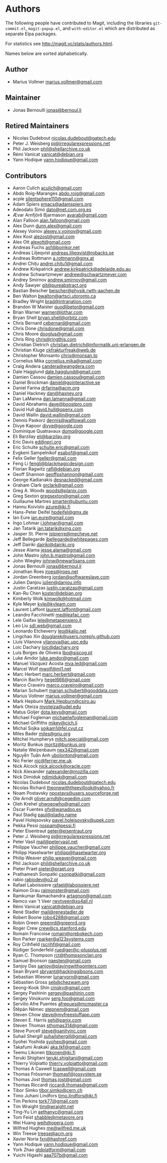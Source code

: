 Authors
=======

The following people have contributed to Magit, including the
libraries `git-commit.el`, `magit-popup.el`, and `with-editor.el`
which are distributed as separate Elpa packages.

For statistics see http://magit.vc/stats/authors.html.

Names below are sorted alphabetically.

Author
------

- Marius Vollmer <marius.vollmer@gmail.com>

Maintainer
----------

- Jonas Bernoulli <jonas@bernoul.li>

Retired Maintainers
-------------------

- Nicolas Dudebout <nicolas.dudebout@gatech.edu>
- Peter J. Weisberg <pj@irregularexpressions.net>
- Phil Jackson <phil@shellarchive.co.uk>
- Rémi Vanicat <vanicat@debian.org>
- Yann Hodique <yann.hodique@gmail.com>

Contributors
------------

- Aaron Culich <aculich@gmail.com>
- Abdo Roig-Maranges <abdo.roig@gmail.com>
- acple <silentsphere110@gmail.com>
- Adam Spiers <emacs@adamspiers.org>
- Adeodato Simó <dato@net.com.org.es>
- Ævar Arnfjörð Bjarmason <avarab@gmail.com>
- Alan Falloon <alan.falloon@gmail.com>
- Alex Dunn <dunn.alex@gmail.com>
- Alexey Voinov <alexey.v.voinov@gmail.com>
- Alex Kost <alezost@gmail.com>
- Alex Ott <alexott@gmail.com>
- Andreas Fuchs <asf@boinkor.net>
- Andreas Liljeqvist <andreas.liljeqvist@robacks.se>
- Andreas Rottmann <a.rottmann@gmx.at>
- Andrei Chițu <andrei.chitu1@gmail.com>
- Andrew Kirkpatrick <andrew.kirkpatrick@adelaide.edu.au>
- Andrew Schwartzmeyer <andrew@schwartzmeyer.com>
- Andrey Smirnov <andrew.smirnov@gmail.com>
- Andy Sawyer <git@pureabstract.org>
- Bastian Beischer <beischer@physik.rwth-aachen.de>
- Ben Walton <bwalton@artsci.utoronto.ca>
- Bradley Wright <brad@intranation.com>
- Brandon W Maister <quodlibetor@gmail.com>
- Brian Warner <warner@lothar.com>
- Bryan Shell <bryan.shell@orbitz.com>
- Chris Bernard <cebernard@gmail.com>
- Chris Done <chrisdone@gmail.com>
- Chris Moore <dooglus@gmail.com>
- Chris Ring <chris@ringthis.com>
- Christian Dietrich <christian.dietrich@informatik.uni-erlangen.de>
- Christian Kluge <ckfrakturfreak@web.de>
- Christopher Monsanto <chris@monsan.to>
- Cornelius Mika <cornelius.mika@gmail.com>
- Craig Andera <candera@wangdera.com>
- Dale Hagglund <dale.hagglund@gmail.com>
- Damien Cassou <damien.cassou@gmail.com>
- Daniel Brockman <daniel@gointeractive.se>
- Daniel Farina <drfarina@acm.org>
- Daniel Hackney <dan@haxney.org>
- Dan LaManna <dan.lamanna@gmail.com>
- David Abrahams <dave@boostpro.com>
- David Hull <david.hull@openx.com>
- David Wallin <david.wallin@gmail.com>
- Dennis Paskorz <dennis@walltowall.com>
- Divye Kapoor <divye@google.com>
- Dominique Quatravaux <domq@google.com>
- Eli Barzilay <eli@barzilay.org>
- Eric Davis <ed@npri.org>
- Eric Schulte <schulte.eric@gmail.com>
- Evgkeni Sampelnikof <esabof@gmail.com>
- Felix Geller <fgeller@gmail.com>
- Feng Li <fengli@blackmagicdesign.com>
- Florian Ragwitz <rafl@debian.org>
- Geoff Shannon <geoffpshannon@gmail.com>
- George Kadianakis <desnacked@gmail.com>
- Graham Clark <grclark@gmail.com>
- Greg A. Woods <woods@planix.com>
- Greg Sexton <gregsexton@gmail.com>
- Guillaume Martres <smarter@ubuntu.com>
- Hannu Koivisto <azure@iki.fi>
- Hans-Peter Deifel <hpdeifel@gmx.de>
- Ian Eure <ian.eure@gmail.com>
- Ingo Lohmar <i.lohmar@gmail.com>
- Jan Tatarik <jan.tatarik@xing.com>
- Jasper St. Pierre <jstpierre@mecheye.net>
- Jeff Bellegarde <jbellegarde@whitepages.com>
- Jeff Dairiki <dairiki@dairiki.org>
- Jesse Alama <jesse.alama@gmail.com>
- John Mastro <john.b.mastro@gmail.com>
- John Wiegley <johnw@newartisans.com>
- Jonas Bernoulli <jonas@bernoul.li>
- Jonathan Roes <jroes@jroes.net>
- Jordan Greenberg <jordan@softwareslave.com>
- Julien Danjou <julien@danjou.info>
- Justin Caratzas <justin.caratzas@gmail.com>
- Kan-Ru Chen <koster@debian.org>
- Kimberly Wolk <kimwolk@hotmail.com>
- Kyle Meyer <kyle@kyleam.com>
- Laurent Laffont <laurent.laffont@gmail.com>
- Leandro Facchinetti <me@leafac.com>
- Lele Gaifax <lele@metapensiero.it>
- Leo Liu <sdl.web@gmail.com>
- Leonardo Etcheverry <leo@kalio.net>
- Lingchao Xin <douglarek@users.noreply.github.com>
- Lluís Vilanova <vilanova@ac.upc.edu>
- Loic Dachary <loic@dachary.org>
- Luís Borges de Oliveira <lbo@siscog.pt>
- Luke Amdor <luke.amdor@gmail.com>
- Manuel Vázquez Acosta <mva.led@gmail.com>
- Marcel Wolf <mwolf@ml1.net>
- Marc Herbert <marc.herbert@gmail.com>
- Marcin Bachry <hegel666@gmail.com>
- Marco Craveiro <marco.craveiro@gmail.com>
- Marian Schubert <marian.schubert@gooddata.com>
- Marius Vollmer <marius.vollmer@gmail.com>
- Mark Hepburn <Mark.Hepburn@csiro.au>
- Mark Oteiza <mvoteiza@udel.edu>
- Matus Goljer <dota.keys@gmail.com>
- Michael Fogleman <michaelwfogleman@gmail.com>
- Michael Griffiths <mikey@cich.li>
- Michal Sojka <sojkam1@fel.cvut.cz>
- Miles Bader <miles@gnu.org>
- Mitchel Humpherys <mitch.special@gmail.com>
- Moritz Bunkus <moritz@bunkus.org>
- Natalie Weizenbaum <nex342@gmail.com>
- Nguyễn Tuấn Anh <ubolonton@gmail.com>
- Nic Ferier <nic@ferrier.me.uk>
- Nick Alcock <nick.alcock@oracle.com>
- Nick Alexander <nalexander@mozilla.com>
- Nick Dimiduk <ndimiduk@gmail.com>
- Nicolas Dudebout <nicolas.dudebout@gatech.edu>
- Nicolas Richard <theonewiththeevillook@yahoo.fr>
- Noam Postavsky <npostavs@users.sourceforge.net>
- Ole Arndt <oliver.arndt@cegedim.com>
- Oleh Krehel <ohwoeowho@gmail.com>
- Óscar Fuentes <ofv@wanadoo.es>
- Paul Stadig <paul@stadig.name>
- Pavel Holejsovsky <pavel.holejsovsky@upek.com>
- Pekka Pessi <nospam@pessi.fi>
- Peter Eisentraut <peter@eisentraut.org>
- Peter J. Weisberg <pj@irregularexpressions.net>
- Peter Vasil <mail@petervasil.net>
- Philippe Vaucher <philippe.vaucher@gmail.com>
- Philipp Haselwarter <philipp@haselwarter.org>
- Philip Weaver <philip.weaver@gmail.com>
- Phil Jackson <phil@shellarchive.co.uk>
- Pieter Praet <pieter@praet.org>
- Prathamesh Sonpatki <csonpatki@gmail.com>
- rabio <rabiodev@o2.pl>
- Rafael Laboissiere <rafael@laboissiere.net>
- Raimon Grau <raimonster@gmail.com>
- Ramkumar Ramachandra <artagnon@gmail.com>
- Remco van 't Veer <rwvtveer@xs4all.nl>
- Rémi Vanicat <vanicat@debian.org>
- René Stadler <mail@renestadler.de>
- Robert Boone <robo4288@gmail.com>
- Robin Green <greenrd@greenrd.org>
- Roger Crew <crew@cs.stanford.edu>
- Romain Francoise <romain@orebokech.com>
- Ron Parker <rparker@a123systems.com>
- Roy Crihfield <rscrihf@gmail.com>
- Rüdiger Sonderfeld <ruediger@c-plusplus.net>
- Ryan C. Thompson <rct@thompsonclan.org>
- Samuel Bronson <naesten@gmail.com>
- Sanjoy Das <sanjoy@playingwithpointers.com>
- Sean Bryant <sbryant@hackinggibsons.com>
- Sebastian Wiesner <lunaryorn@gmail.com>
- Sébastien Gross <seb@chezwam.org>
- Seong-Kook Shin <cinsky@gmail.com>
- Sergey Pashinin <sergey@pashinin.com>
- Sergey Vinokurov <serg.foo@gmail.com>
- Servilio Afre Puentes <afrepues@mcmaster.ca>
- Štěpán Němec <stepnem@gmail.com>
- Steven Chow <steve@myfreestuffapp.com>
- Steven E. Harris <seh@panix.com>
- Steven Thomas <sthomas314@gmail.com>
- Steve Purcell <steve@sanityinc.com>
- Suhail Shergill <suhailshergill@gmail.com>
- Syohei Yoshida <syohex@gmail.com>
- Takafumi Arakaki <aka.tkf@gmail.com>
- Teemu Likonen <tlikonen@iki.fi>
- Teruki Shigitani <teruki.shigitani@gmail.com>
- Thierry Volpiatto <thierry.volpiatto@gmail.com>
- Thomas A Caswell <tcaswell@gmail.com>
- Thomas Frössman <thomasf@jossystem.se>
- Thomas Jost <thomas.jost@gmail.com>
- Thomas Riccardi <riccardi.thomas@gmail.com>
- Tibor Simko <tibor.simko@cern.ch>
- Timo Juhani Lindfors <timo.lindfors@iki.fi>
- Tim Perkins <tprk77@gmail.com>
- Tim Wraight <tim@wraight.net>
- Ting-Yu Lin <aethanyc@gmail.com>
- Tom Feist <shabble@metavore.org>
- Wei Huang <weih@opera.com>
- Wilfred Hughes <me@wilfred.me.uk>
- Win Treese <treese@acm.org>
- Xavier Noria <fxn@hashref.com>
- Yann Hodique <yann.hodique@gmail.com>
- York Zhao <gtdplatform@gmail.com>
- Yuichi Higashi <aaa707b@gmail.com>
